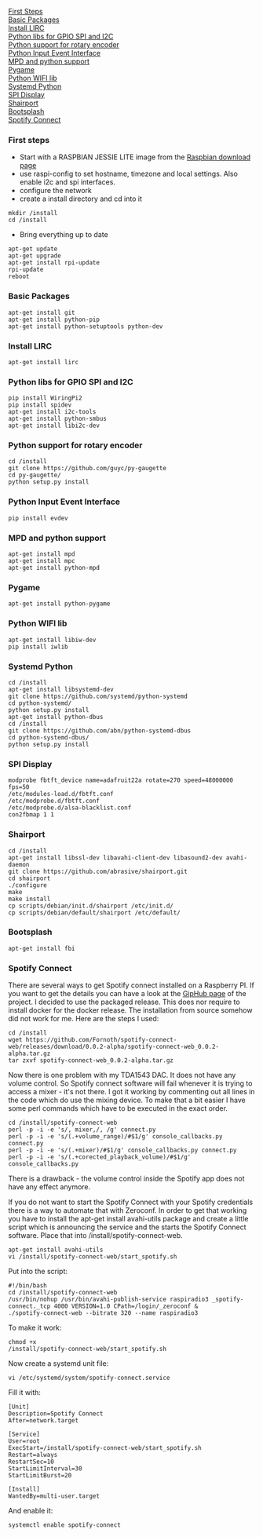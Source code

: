 [First Steps](#first-steps)<br>
[Basic Packages](#basic-packages)<br>
[Install LIRC](#install-lirc)<br>
[Python libs for GPIO SPI and I2C](#python-libs-for-gpio-spi-and-i2c)<br>
[Python support for rotary encoder](#python-support-for-rotary-encoder)<br>
[Python Input Event Interface](#python-input-event-interface)<br>
[MPD and python support](#mpd-and-python-support)<br>
[Pygame](#pygame)<br>
[Python WIFI lib](#python-wifi-lib)<br>
[Systemd Python](#systemd-python)<br>
[SPI Display](#spi-display)<br>
[Shairport](#shairport)<br>
[Bootsplash](#bootsplash)<br>
[Spotify Connect](#spotify-connect)<br>

### First steps
- Start with a RASPBIAN JESSIE LITE image from the [Raspbian download page](https://www.raspberrypi.org/downloads/raspbian/)
- use raspi-config to set hostname, timezone and local settings. Also enable i2c and spi interfaces.
- configure the network 
- create a install directory and cd into it
```
mkdir /install
cd /install
```
- Bring everything up to date
```
apt-get update
apt-get upgrade
apt-get install rpi-update
rpi-update
reboot
```
### Basic Packages
```
apt-get install git
apt-get install python-pip
apt-get install python-setuptools python-dev
```

### Install LIRC
```
apt-get install lirc
```

### Python libs for GPIO SPI and I2C
```
pip install WiringPi2
pip install spidev
apt-get install i2c-tools
apt-get install python-smbus
apt-get install libi2c-dev
```

### Python support for rotary encoder
```
cd /install
git clone https://github.com/guyc/py-gaugette
cd py-gaugette/
python setup.py install
```

### Python Input Event Interface
```
pip install evdev
```

### MPD and python support
```
apt-get install mpd
apt-get install mpc
apt-get install python-mpd
```

### Pygame
```
apt-get install python-pygame
```

### Python WIFI lib
```
apt-get install libiw-dev
pip install iwlib
```

### Systemd Python
```
cd /install
apt-get install libsystemd-dev
git clone https://github.com/systemd/python-systemd
cd python-systemd/
python setup.py install
apt-get install python-dbus
cd /install
git clone https://github.com/abn/python-systemd-dbus
cd python-systemd-dbus/
python setup.py install
```

### SPI Display
```
modprobe fbtft_device name=adafruit22a rotate=270 speed=48000000 fps=50
/etc/modules-load.d/fbtft.conf
/etc/modprobe.d/fbtft.conf
/etc/modprobe.d/alsa-blacklist.conf
con2fbmap 1 1
```

### Shairport
```
cd /install
apt-get install libssl-dev libavahi-client-dev libasound2-dev avahi-daemon
git clone https://github.com/abrasive/shairport.git
cd shairport
./configure
make
make install
cp scripts/debian/init.d/shairport /etc/init.d/
cp scripts/debian/default/shairport /etc/default/
```

### Bootsplash
```
apt-get install fbi
```

### Spotify Connect
There are several ways to get Spotify connect installed on a Raspberry PI. If you want to get the details you can have a look at the [GipHub page](https://github.com/Fornoth/spotify-connect-web) of the project.
I decided to use the packaged release. This does nor require to install docker for the docker release. The installation from source somehow did not work for me. Here are the steps I used:
```
cd /install
wget https://github.com/Fornoth/spotify-connect-web/releases/download/0.0.2-alpha/spotify-connect-web_0.0.2-alpha.tar.gz
tar zxvf spotify-connect-web_0.0.2-alpha.tar.gz
```
Now there is one problem with my TDA1543 DAC. It does not have any volume control. So Spotify connect software will fail whenever it is trying to access a mixer - it's not there. I got it working by commenting out all lines in the code which do use the mixing device. To make that a bit easier I have some perl commands which have to be executed in the exact order.
```
cd /install/spotify-connect-web
perl -p -i -e 's/, mixer,/, /g' connect.py
perl -p -i -e 's/(.+volume_range)/#$1/g' console_callbacks.py connect.py
perl -p -i -e 's/(.+mixer)/#$1/g' console_callbacks.py connect.py
perl -p -i -e 's/(.+corected_playback_volume)/#$1/g' console_callbacks.py 
```
There is a drawback - the volume control inside the Spotify app does not have any effect anymore.

If you do not want to start the Spotify Connect with your Spotify credentials there is a way to automate that with Zeroconf.
In order to get that working you have to install the apt-get install avahi-utils package and create a little script which is announcing the service and the starts the Spotify Connect software. Place that into /install/spotify-connect-web.
```
apt-get install avahi-utils
vi /install/spotify-connect-web/start_spotify.sh
```
Put into the script:
```
#!/bin/bash
cd /install/spotify-connect-web
/usr/bin/nohup /usr/bin/avahi-publish-service raspiradio3 _spotify-connect._tcp 4000 VERSION=1.0 CPath=/login/_zeroconf &
./spotify-connect-web --bitrate 320 --name raspiradio3
```
To make it work:
```
chmod +x 
/install/spotify-connect-web/start_spotify.sh
```
Now create a systemd unit file:
```
vi /etc/systemd/system/spotify-connect.service
```
Fill it with:
```
[Unit]
Description=Spotify Connect
After=network.target

[Service]
User=root
ExecStart=/install/spotify-connect-web/start_spotify.sh
Restart=always
RestartSec=10
StartLimitInterval=30
StartLimitBurst=20

[Install]
WantedBy=multi-user.target
```
And enable it:
```
systemctl enable spotify-connect
```